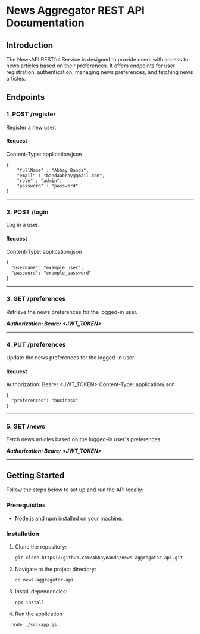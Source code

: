 # News Aggregator REST API Documentation

## Introduction

The NewsAPI RESTful Service is designed to provide users with access to news articles based on their preferences. It offers endpoints for user registration, authentication, managing news preferences, and fetching news articles.

## Endpoints

### 1. POST /register

Register a new user.

#### Request

Content-Type: application/json
```shell
{
    "fullName" : "Abhay Banda",
    "email" : "bandaabhay@gmail.com",
    "role" : "admin",
    "password" : "password"
}
```
<hr>

### 2. POST /login

Log in a user.

#### Request

Content-Type: application/json
```shell
{
  "username": "example_user",
  "password": "example_password"
}
```
<hr>

### 3. GET /preferences
Retrieve the news preferences for the logged-in user.

___Authorization: Bearer <JWT_TOKEN>___
<hr>

### 4. PUT /preferences
Update the news preferences for the logged-in user.

#### Request
Authorization: Bearer <JWT_TOKEN>
Content-Type: application/json
```shell
{
  "preferences": "business"
}
```
<hr>

### 5. GET /news
Fetch news articles based on the logged-in user's preferences.

___Authorization: Bearer <JWT_TOKEN>___
<hr>

## Getting Started

Follow the steps below to set up and run the API locally:

### Prerequisites

- Node.js and npm installed on your machine.

### Installation

1. Clone the repository:

   ```bash
   git clone https://github.com/AbhayBanda/news-aggregator-api.git
   ```

2. Navigate to the project directory:

   ```bash
   cd news-aggregator-api
   ```

3. Install dependencies:

   ```bash
   npm install
   ```

4. Run the application

  ```bash
    node ./src/app.js
  ```


